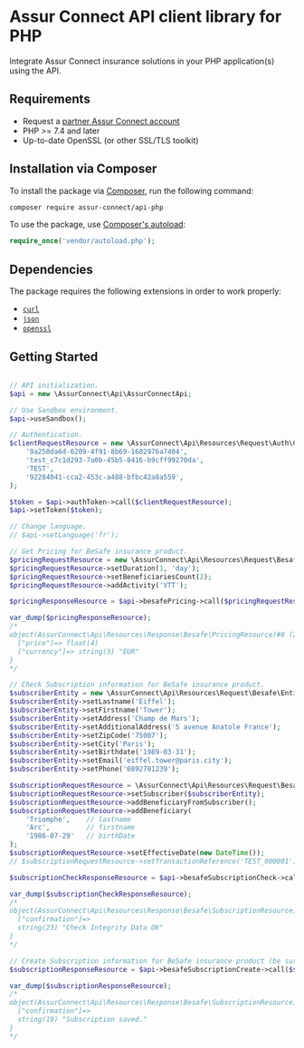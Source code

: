 # Assur Connect API client library for PHP

Integrate Assur Connect insurance solutions in your PHP application(s) using the API.

## Requirements

- Request a [partner Assur Connect account](https://www.assur-connect.com)
- PHP >= 7.4 and later
- Up-to-date OpenSSL (or other SSL/TLS toolkit)

## Installation via Composer

To install the package via [Composer](http://getcomposer.org/), run the following command:

```bash
composer require assur-connect/api-php
```

To use the package, use [Composer's autoload](https://getcomposer.org/doc/01-basic-usage.md#autoloading):

```php
require_once('vendor/autoload.php');
```

## Dependencies

The package requires the following extensions in order to work properly:

-   [`curl`](https://secure.php.net/manual/en/book.curl.php)
-   [`json`](https://secure.php.net/manual/en/book.json.php)
-   [`openssl`](https://secure.php.net/manual/en/book.openssl.php)

## Getting Started


```php

// API initialization.
$api = new \AssurConnect\Api\AssurConnectApi;

// Use Sandbox environment.
$api->useSandbox();

// Authentication.
$clientRequestResource = new \AssurConnect\Api\Resources\Request\Auth\ClientResource(
    '9a250da6d-6209-4f91-8b69-1682976a7404',
    'test_c7c1d293-7a0b-45b5-8416-b9cff99270da',
    'TEST',
    '92284041-cca2-453c-a488-bfbc42a8a559',
);

$token = $api->authToken->call($clientRequestResource);
$api->setToken($token);

// Change language.
// $api->setLanguage('fr');

// Get Pricing for BeSafe insurance product.
$pricingRequestResource = new \AssurConnect\Api\Resources\Request\Besafe\PricingResource;
$pricingRequestResource->setDuration(1, 'day');
$pricingRequestResource->setBeneficiariesCount(2);
$pricingRequestResource->addActivity('VTT');

$pricingResponseResource = $api->besafePricing->call($pricingRequestResource);

var_dump($pricingResponseResource);
/*
object(AssurConnect\Api\Resources\Response\Besafe\PricingResource)#8 (2) {
  ["price"]=> float(4)
  ["currency"]=> string(3) "EUR"
}
*/

// Check Subscription information for BeSafe insurance product.
$subscriberEntity = new \AssurConnect\Api\Resources\Request\Besafe\Entities\SubscriberEntity();
$subscriberEntity->setLastname('Eiffel');
$subscriberEntity->setFirstname('Tower');
$subscriberEntity->setAddress('Champ de Mars');
$subscriberEntity->setAdditionalAddress('5 avenue Anatole France');
$subscriberEntity->setZipCode('75007');
$subscriberEntity->setCity('Paris');
$subscriberEntity->setBirthdate('1989-03-31');
$subscriberEntity->setEmail('eiffel.tower@paris.city');
$subscriberEntity->setPhone('0892701239');

$subscriptionRequestResource = \AssurConnect\Api\Resources\Request\Besafe\SubscriptionResource::createFromPricingRequestResource($pricingRequestResource, $pricingResponseResource);
$subscriptionRequestResource->setSubscriber($subscriberEntity);
$subscriptionRequestResource->addBeneficiaryFromSubscriber();
$subscriptionRequestResource->addBeneficiary(
    'Triomphe',    // lastname
    'Arc',         // firstname
    '1986-07-29'   // birthDate
);
$subscriptionRequestResource->setEffectiveDate(new DateTime());
// $subscriptionRequestResource->setTransactionReference('TEST_000001');

$subscriptionCheckResponseResource = $api->besafeSubscriptionCheck->call($subscriptionRequestResource);

var_dump($subscriptionCheckResponseResource);
/*
object(AssurConnect\Api\Resources\Response\Besafe\SubscriptionResource)#11 (1) {
  ["confirmation"]=>
  string(23) "Check Integrity Data OK"
}
*/

// Create Subscription information for BeSafe insurance product (be sure to have a valid payment before).
$subscriptionResponseResource = $api->besafeSubscriptionCreate->call($subscriptionRequestResource);

var_dump($subscriptionResponseResource);
/*
object(AssurConnect\Api\Resources\Response\Besafe\SubscriptionResource)#11 (1) {
  ["confirmation"]=>
  string(19) "Subscription saved."
}
*/
```
